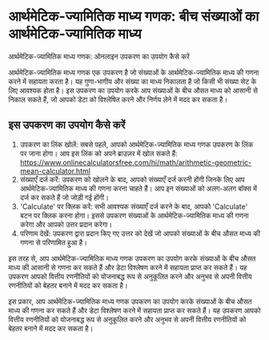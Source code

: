 आर्थमेटिक-ज्यामितिक माध्य गणक: बीच संख्याओं का आर्थमेटिक-ज्यामितिक माध्य
========================================================================

आर्थमेटिक-ज्यामितिक माध्य गणक: ऑनलाइन उपकरण का उपयोग कैसे करें

आर्थमेटिक-ज्यामितिक माध्य गणक एक उपकरण है जो संख्याओं के आर्थमेटिक-ज्यामितिक माध्य की गणना करने में सहायता करता है। यह गुणा-भागीय और संख्या का माध्य निकालता है जो किसी भी संख्या सेट के लिए आवश्यक होता है। इस उपकरण का उपयोग करके आप संख्याओं के बीच औसत माध्य को आसानी से निकाल सकते हैं, जो आपको डेटा को विश्लेषित करने और निर्णय लेने में मदद कर सकता है।

इस उपकरण का उपयोग कैसे करें
---------------------------

1. उपकरण का लिंक खोलें: सबसे पहले, आपको आर्थमेटिक-ज्यामितिक माध्य गणक उपकरण के लिंक पर जाना होगा। आप इस लिंक को अपने ब्राउज़र में खोल सकते हैं: <https://www.onlinecalculatorsfree.com/hi/math/arithmetic-geometric-mean-calculator.html>
2. संख्याएँ दर्ज करें: उपकरण को खोलने के बाद, आपको संख्याएँ दर्ज करनी होंगी जिनके लिए आप आर्थमेटिक-ज्यामितिक माध्य की गणना करना चाहते हैं। आप इन संख्याओं को अलग-अलग बॉक्स में दर्ज कर सकते हैं जो जोड़ी गई होंगी।
3. 'Calculate' पर क्लिक करें: सभी आवश्यक संख्याएँ दर्ज करने के बाद, आपको 'Calculate' बटन पर क्लिक करना होगा। इससे उपकरण संख्याओं के आर्थमेटिक-ज्यामितिक माध्य की गणना करेगा और आपको उत्तर प्रदान करेगा।
4. परिणाम देखें: उपकरण द्वारा प्रदान किए गए उत्तर को देखें जो आपको संख्याओं के बीच औसत माध्य की गणना से परिणामित हुआ है।

इस तरह से, आप आर्थमेटिक-ज्यामितिक माध्य गणक उपकरण का उपयोग करके संख्याओं के बीच औसत माध्य की आसानी से गणना कर सकते हैं और डेटा विश्लेषण करने में सहायता प्राप्त कर सकते हैं। यह उपकरण आपको वित्तीय रणनीतियों को योजनाबद्ध रूप से अनुकूलित करने और अनुभव से अपनी वित्तीय रणनीतियों को बेहतर बनाने में मदद कर सकता है।

इस प्रकार, आप आर्थमेटिक-ज्यामितिक माध्य गणक उपकरण का उपयोग करके संख्याओं के बीच औसत माध्य की गणना कर सकते हैं और डेटा विश्लेषण करने में सहायता प्राप्त कर सकते हैं। यह उपकरण आपको वित्तीय रणनीतियों को योजनाबद्ध रूप से अनुकूलित करने और अनुभव से अपनी वित्तीय रणनीतियों को बेहतर बनाने में मदद कर सकता है।